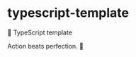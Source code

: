# typescript-template

🐢 TypeScript template

<!-- INSPIRATIONAL_QUOTE_START -->
Action beats perfection.
🐯
<!-- INSPIRATIONAL_QUOTE_END -->
